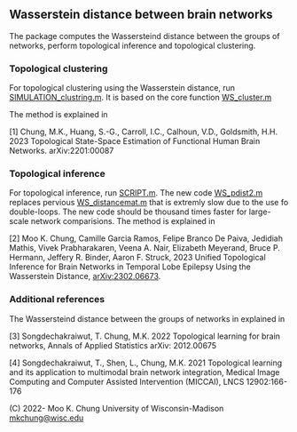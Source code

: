 ## Wasserstein distance between brain networks 

The package computes the Wassersteind distance between the groups of networks, perform topological inference and topological clustering.  


### Topological clustering

For topological clustering using the Wasserstein distance, run [SIMULATION_clustring.m](https://github.com/laplcebeltrami/dynamicTDA/blob/main/SIMULATION_clustring.m). It is based on the core function 
[WS_cluster.m](https://github.com/laplcebeltrami/dynamicTDA/blob/main/WS_cluster.m)


The method is explained in 

[1] Chung, M.K., Huang, S.-G., Carroll, I.C., Calhoun, V.D., Goldsmith, H.H. 2023 Topological  State-Space Estimation of Functional Human Brain Networks. arXiv:2201:00087

### Topological inference
For topological inference, run  [SCRIPT.m](https://github.com/laplcebeltrami/dynamicTDA/blob/main/SCRIPT.m). The new code [WS_pdist2.m](https://github.com/laplcebeltrami/dynamicTDA/blob/main/WS_pdist2.m) replaces pervious [WS_distancemat.m](https://pages.stat.wisc.edu/~mchung/dynamicTDA/matlab/WS_distancemat.m) that is extremly slow due to the use fo double-loops. The new code should be thousand times faster for large-scale network comparisions. The method is explained in

[2] Moo K. Chung, Camille Garcia Ramos, Felipe Branco De Paiva, Jedidiah Mathis, Vivek Prabharakaren, Veena A. Nair, Elizabeth Meyerand, Bruce P. Hermann, Jeffery R. Binder, Aaron F. Struck, 2023 Unified Topological Inference for Brain Networks in Temporal Lobe Epilepsy Using the Wasserstein Distance, [arXiv:2302.06673](https://arxiv.org/abs/2302.06673).

### Additional references

The Wassersteind distance between the groups of networks in explained in 

[3] Songdechakraiwut, T. Chung, M.K. 2022 Topological learning for brain networks, Annals of Applied Statistics arXiv: 2012.00675

[4] Songdechakraiwut, T., Shen, L., Chung, M.K. 2021 Topological learning and its application to multimodal brain network integration, Medical Image Computing and Computer Assisted Intervention (MICCAI), LNCS 12902:166-176








(C) 2022- Moo K. Chung
University of Wisconsin-Madison
mkchung@wisc.edu
